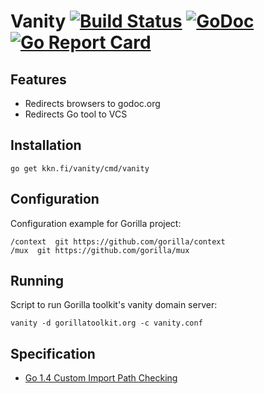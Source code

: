 
# Vanity [![Build Status](https://travis-ci.org/kare/vanity.svg?branch=master)](https://travis-ci.org/kare/vanity) [![GoDoc](https://godoc.org/kkn.fi/vanity?status.svg)](https://godoc.org/kkn.fi/vanity) [![Go Report Card](https://goreportcard.com/badge/kkn.fi/vanity/cmd/vanity)](https://goreportcard.com/report/kkn.fi/vanity/cmd/vanity)

## Features
- Redirects browsers to godoc.org
- Redirects Go tool to VCS

## Installation
```
go get kkn.fi/vanity/cmd/vanity
```

## Configuration
Configuration example for Gorilla project:

```
/context  git https://github.com/gorilla/context
/mux  git https://github.com/gorilla/mux
```

## Running
Script to run Gorilla toolkit's vanity domain server:
```
vanity -d gorillatoolkit.org -c vanity.conf
```

## Specification
- [Go 1.4 Custom Import Path Checking](https://docs.google.com/document/d/1jVFkZTcYbNLaTxXD9OcGfn7vYv5hWtPx9--lTx1gPMs/edit)
